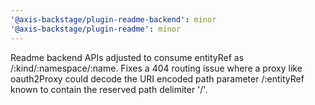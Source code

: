 ```yaml
---
'@axis-backstage/plugin-readme-backend': minor
'@axis-backstage/plugin-readme': minor
---
```


Readme backend APIs adjusted to consume entityRef as /:kind/:namespace/:name. Fixes a 404 routing issue where a proxy like oauth2Proxy could decode the URI encoded path parameter /:entityRef known to contain the reserved path delimiter '/'.
